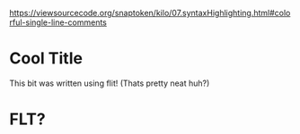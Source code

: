 https://viewsourcecode.org/snaptoken/kilo/07.syntaxHighlighting.html#colorful-single-line-comments

# Cool Title
This bit was written using flit! (Thats pretty neat huh?)

# FLT?
